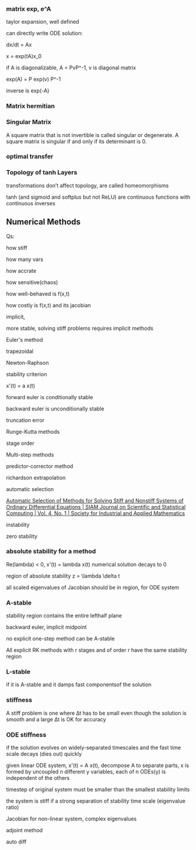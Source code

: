 ### matrix exp, e^A

taylor expansion, well defined

can directly write ODE solution: 

dx/dt = Ax

x = exp(tA)x_0

if A is diagonalizable, A = PvP^-1, v is diagonal matrix

exp(A) = P exp(v) P^-1

inverse is exp(-A)


### Matrix hermitian

### Singular Matrix

A square matrix that is not invertible is called singular or degenerate. A square matrix is singular if and only if its determinant is 0.

### optimal transfer

### Topology of tanh Layers

transformations don’t affect topology, are called homeomorphisms

tanh (and sigmoid and softplus but not ReLU) are continuous functions with continuous inverses


## Numerical Methods

Qs:

how stiff

how many vars

how accrate

how sensitive(chaos)

how well-behaved is f(x,t)

how costly is f(x,t) and its jacobian

implicit, 

more stable, solving stiff problems requires implicit methods

Euler's method

trapezoidal

Newton-Raphson

stability criterion

x'(t) = a x(t)

forward euler is conditionally stable

backward euler is unconditionally stable

truncation error

Runge-Kutta methods

stage order

Multi-step methods

predictor-corrector method

richardson extrapolation

automatic selection

[Automatic Selection of Methods for Solving Stiff and Nonstiff Systems of Ordinary Differential Equations | SIAM Journal on Scientific and Statistical Computing | Vol. 4, No. 1 | Society for Industrial and Applied Mathematics](https://epubs.siam.org/doi/pdf/10.1137/0904010?casa_token=sBjDZTSayFQAAAAA:XhlfyWkS4MRFNRnrZ6LmQff_UXAH7riLBkpcA58llDnYEJycmMMbMCli9cFkoYKRT7uNos94IpA)

instability

zero stability

### absolute stability for a method

Re(lambda) < 0, x'(t) = lambda x(t) numerical solution decays to 0

region of absolute stability z = \lambda \delta t

all scaled eigenvalues of Jacobian should be in region, for ODE system

### A-stable

stability region contains the entire lefthalf plane

backward euler, implicit midpoint

no explicit one-step method can be A-stable

All explicit RK methods with r stages and of order r have the same stability region

### L-stable

if it is A-stable and it damps fast componentsof the solution

### stiffness

A stiff problem is one where ∆t has to be small even though the solution is smooth and a large ∆t is OK for accuracy

### ODE stiffness

if the solution evolves on widely-separated timescales and the fast time scale decays (dies out) quickly

given linear ODE system, x'(t) = A x(t), decompose A to separate parts, x is formed by uncoupled n different y variables, each of n ODEs(y) is independent of the others

timestep of original system must be smaller than the smallest stability limits

the system is stiff if a strong separation of stability time scale (eigenvalue ratio)

Jacobian for non-linear system, complex eigenvalues

adjoint method

auto diff